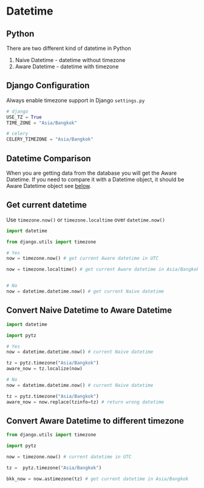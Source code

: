 # Datetime

## Python

There are two different kind of datetime in Python

1. Naive Datetime - datetime without timezone
1. Aware Datetime - datetime with timezone

## Django Configuration

Always enable timezone support in Django `settings.py`

```py
# django
USE_TZ = True
TIME_ZONE = "Asia/Bangkok"

# celery
CELERY_TIMEZONE = "Asia/Bangkok"
```

## Datetime Comparison

When you are getting data from the database you will get the Aware Datetime.
If you need to compare it with a Datetime object, it should be Aware Datetime object see [below](#get-current-datetime).

## Get current datetime

Use `timezone.now()` or `timezone.localtime` over `datetime.now()`

```py
import datetime

from django.utils import timezone

# Yes
now = timezone.now() # get current Aware datetime in UTC

now = timezone.localtime() # get current Aware datetime in Asia/Bangkok


# No
now = datetime.datetime.now() # get current Naive datetime
```

## Convert Naive Datetime to Aware Datetime

```py
import datetime

import pytz

# Yes
now = datetime.datetime.now() # current Naive datetime

tz = pytz.timezone("Asia/Bangkok")
aware_now = tz.localize(now)

# No
now = datetime.datetime.now() # current Naive datetime

tz = pytz.timezone("Asia/Bangkok")
aware_now = now.replace(tzinfo=tz) # return wrong datetime

```

## Convert Aware Datetime to different timezone

```py
from django.utils import timezone

import pytz

now = timezone.now() # current datetime in UTC

tz =  pytz.timezone("Asia/Bangkok")

bkk_now = now.astimezone(tz) # get current datetime in Asia/Bangkok
```
